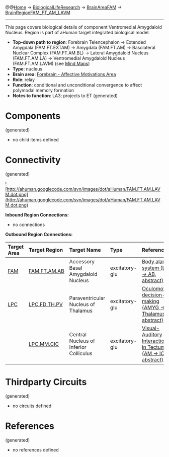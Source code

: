 @@[Home](Home.md) -> [BiologicalLifeResearch](BiologicalLifeResearch.md) -> [BrainAreaFAM](BrainAreaFAM.md) -> [BrainRegionFAM\_FT\_AM\_LAVM](BrainRegionFAM_FT_AM_LAVM.md)

---


This page covers biological details of component Ventromedial Amygdaloid Nucleus.
Region is part of aHuman target integrated biological model.

  * **Top-down path to region**: Forebrain Telencephalon -> Extended Amygdala (FAM.FT.EXTAM) -> Amygdala (FAM.FT.AM) -> Basolateral Nuclear Complex (FAM.FT.AM.BL) -> Lateral Amygdaloid Nucleus (FAM.FT.AM.LA) -> Ventromedial Amygdaloid Nucleus (FAM.FT.AM.LAVM) (see [Mind Maps](OverallMindMaps.md))
  * **Type**: nucleus
  * **Brain area**: [Forebrain - Affective Motivations Area](BrainAreaFAM.md)
  * **Role**: relay
  * **Function**: conditional and unconditional convergence to affect polymodal memory formation
  * **Notes to function**: LA3; projects to ET
(generated)
# Components #
(generated)


  * no child items defined

# Connectivity #
(generated)


![http://ahuman.googlecode.com/svn/images/dot/aHuman/FAM.FT.AM.LAVM.dot.png](http://ahuman.googlecode.com/svn/images/dot/aHuman/FAM.FT.AM.LAVM.dot.png)

**Inbound Region Connections:**
  * no connections

**Outbound Region Connections:**

| **Target Area** | **Target Region** | **Target Name** | **Type** | **Reference** |
|:----------------|:------------------|:----------------|:---------|:--------------|
| [FAM](BrainAreaFAM.md) | [FAM.FT.AM.AB](BrainRegionFAM_FT_AM_AB.md) | Accessory Basal Amygdaloid Nucleus | excitatory-glu | [Body alarm system (LA -> AB, abstract)](http://thebrain.mcgill.ca/flash/i/i_04/i_04_cl/i_04_cl_peu/i_04_cl_peu.html) |
| [LPC](BrainAreaLPC.md) | [LPC.FD.TH.PV](BrainRegionLPC_FD_TH_PV.md) | Paraventricular Nucleus of Thalamus | excitatory-glu | [Oculomotor decision-making (AMYG -> Thalamus, abstract)](http://www.springerimages.com/Images/LifeSciences/1-10.1007_s00359-004-0565-9-0) |
|                 | [LPC.MM.CIC](BrainRegionLPC_MM_CIC.md) | Central Nucleus of Inferior Colliculus | excitatory-glu | [Visual-Auditory Interactions in Tectum (AM -> IC, abstract)](http://f1000research.com/articles/2-20/v1) |

# Thirdparty Circuits #
(generated)

  * no circuits defined

# References #
(generated)

  * no references defined
